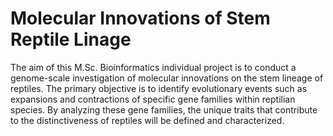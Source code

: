 # Molecular Innovations of Stem Reptile Linage

The aim of this M.Sc. Bioinformatics individual project is to conduct a genome-scale investigation of molecular innovations on the stem lineage of reptiles. The primary objective is to identify evolutionary events such as expansions and contractions of specific gene families within reptilian species. By analyzing these gene families, the unique traits that contribute to the distinctiveness of reptiles will be defined and characterized.


